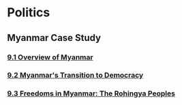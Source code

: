 <head>
  <title>Year 9 HASS</title>
</head>

# Politics

## Myanmar Case Study
### [9.1 Overview of Myanmar](/the-merchant/notes/year9/hass/politics/myanmar-case-study/overview.html)
### [9.2 Myanmar's Transition to Democracy](/the-merchant/notes/year9/hass/politics/myanmar-case-study/transition-to-democracy.html)
### [9.3 Freedoms in Myanmar: The Rohingya Peoples](/the-merchant/notes/year9/hass/politics/myanmar-case-study/freedoms-in-myanmar.md)

